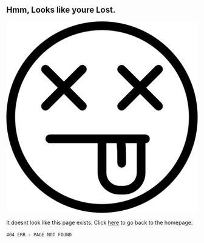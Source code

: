 ## Hmm, Looks like youre Lost.

![404 Error](img/404img.png "404 Error")

It doesnt look like this page exists.
Click [here](index.md) to go back to the homepage.

`404 ERR - PAGE NOT FOUND`
